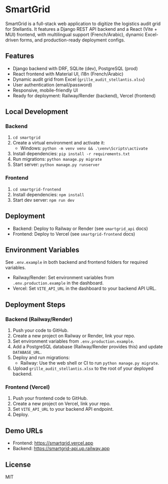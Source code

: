 # SmartGrid

SmartGrid is a full-stack web application to digitize the logistics audit grid for Stellantis. It features a Django REST API backend and a React (Vite + MUI) frontend, with multilingual support (French/Arabic), dynamic Excel-driven forms, and production-ready deployment configs.

## Features
- Django backend with DRF, SQLite (dev), PostgreSQL (prod)
- React frontend with Material UI, i18n (French/Arabic)
- Dynamic audit grid from Excel (`grille_audit_stellantis.xlsx`)
- User authentication (email/password)
- Responsive, mobile-friendly UI
- Ready for deployment: Railway/Render (backend), Vercel (frontend)

## Local Development

### Backend
1. `cd smartgrid`
2. Create a virtual environment and activate it:
   - Windows: `python -m venv venv && .\venv\Scripts\activate`
3. Install dependencies: `pip install -r requirements.txt`
4. Run migrations: `python manage.py migrate`
5. Start server: `python manage.py runserver`

### Frontend
1. `cd smartgrid-frontend`
2. Install dependencies: `npm install`
3. Start dev server: `npm run dev`

## Deployment
- Backend: Deploy to Railway or Render (see `smartgrid_api` docs)
- Frontend: Deploy to Vercel (see `smartgrid-frontend` docs)

## Environment Variables
See `.env.example` in both backend and frontend folders for required variables.
  - Railway/Render: Set environment variables from `.env.production.example` in the dashboard.
  - Vercel: Set `VITE_API_URL` in the dashboard to your backend API URL.

## Deployment Steps

### Backend (Railway/Render)
1. Push your code to GitHub.
2. Create a new project on Railway or Render, link your repo.
3. Set environment variables from `.env.production.example`.
4. Add a PostgreSQL database (Railway/Render provides this) and update `DATABASE_URL`.
5. Deploy and run migrations:
   - Railway: Use the web shell or CI to run `python manage.py migrate`.
6. Upload `grille_audit_stellantis.xlsx` to the root of your deployed backend.

### Frontend (Vercel)
1. Push your frontend code to GitHub.
2. Create a new project on Vercel, link your repo.
3. Set `VITE_API_URL` to your backend API endpoint.
4. Deploy.

## Demo URLs
- Frontend: https://smartgrid.vercel.app
- Backend: https://smartgrid-api.up.railway.app

## License
MIT
